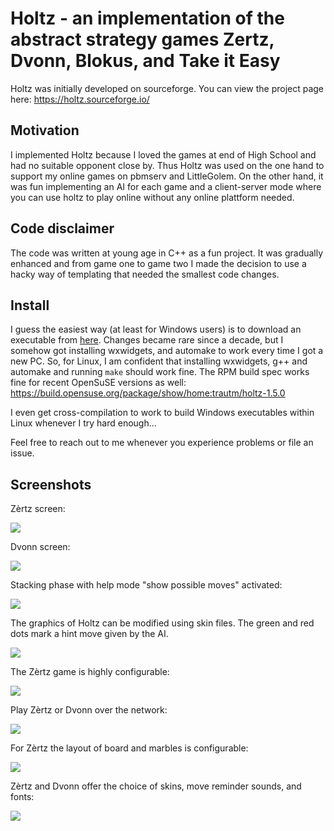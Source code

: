 # Holtz - an implementation of the abstract strategy games Zertz, Dvonn, Blokus, and Take it Easy

Holtz was initially developed on sourceforge. You can view the project page here: https://holtz.sourceforge.io/

## Motivation

I implemented Holtz because I loved the games at end of High School and had no suitable opponent close by.
Thus Holtz was used on the one hand to support my online games on pbmserv and LittleGolem. On the other hand, 
it was fun implementing an AI for each game and a client-server mode where you can use holtz to play online without 
any online plattform needed.

## Code disclaimer

The code was written at young age in C++ as a fun project. It was gradually enhanced and from game one to game two I 
made the decision to use a hacky way of templating that needed the smallest code changes. 

## Install

I guess the easiest way (at least for Windows users) is to download an executable from [here](https://holtz.sourceforge.io/down.php). 
Changes became rare since a decade, but I somehow got installing wxwidgets, and automake to work every time I got a new PC.
So, for Linux, I am confident that installing wxwidgets, g++ and automake and running `make` should work fine.
The RPM build spec works fine for recent OpenSuSE versions as well: https://build.opensuse.org/package/show/home:trautm/holtz-1.5.0

I even get cross-compilation to work to build Windows executables within Linux whenever I try hard enough...

Feel free to reach out to me whenever you experience problems or file an issue.

## Screenshots

Zèrtz screen:

![](htdocs/scr_shot_zertz_01.jpg)

Dvonn screen:

![](htdocs/scr_shot_dvonn_01.jpg)

Stacking phase with help mode "show possible moves" activated:

![](htdocs/scr_shot_dvonn_02.jpg)
  
The graphics of Holtz can be modified using skin files. The green and red dots 
mark a hint move given by the AI.

![](htdocs/scr_shot_zertz_02.jpg)

The Zèrtz game is highly configurable:

![](htdocs/scr_shot_game_setup_04.jpg)

Play Zèrtz or Dvonn over the network:

![](htdocs/scr_shot_network.jpg)

For Zèrtz the layout of board and marbles is configurable:

![](htdocs/scr_shot_settings_01.jpg)

Zèrtz and Dvonn offer the choice of skins, move reminder sounds, and fonts:

![](htdocs/scr_shot_settings_02.jpg)


